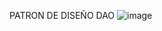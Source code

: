 PATRON DE DISEÑO DAO
![image](https://github.com/user-attachments/assets/88216629-157b-4be8-a866-8285b0294184)
